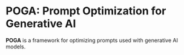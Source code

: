 # POGA: Prompt Optimization for Generative AI

**POGA** is a framework for optimizing prompts used with generative AI models.
